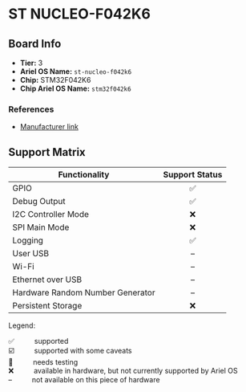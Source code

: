 # ST NUCLEO-F042K6

## Board Info

- **Tier:** 3
- **Ariel OS Name:** `st-nucleo-f042k6`
- **Chip:** STM32F042K6
- **Chip Ariel OS Name:** `stm32f042k6`

### References

- [Manufacturer link](https://web.archive.org/web/20241114214921/https://www.st.com/en/evaluation-tools/nucleo-f042k6.html)

## Support Matrix

|Functionality|Support Status|
|---|:---:|
|GPIO|<span title="supported">✅</span>|
|Debug Output|<span title="supported">✅</span>|
|I2C Controller Mode|<span title="available in hardware, but not currently supported by Ariel OS">❌</span>|
|SPI Main Mode|<span title="available in hardware, but not currently supported by Ariel OS">❌</span>|
|Logging|<span title="supported">✅</span>|
|User USB|<span title="not available on this piece of hardware">–</span>|
|Wi-Fi|<span title="not available on this piece of hardware">–</span>|
|Ethernet over USB|<span title="not available on this piece of hardware">–</span>|
|Hardware Random Number Generator|<span title="not available on this piece of hardware">–</span>|
|Persistent Storage|<span title="available in hardware, but not currently supported by Ariel OS">❌</span>|

<p>Legend:</p>

<dl>
  <div>
    <dt>✅</dt><dd>supported</dd>
  </div>
  <div>
    <dt>☑️</dt><dd>supported with some caveats</dd>
  </div>
  <div>
    <dt>🚦</dt><dd>needs testing</dd>
  </div>
  <div>
    <dt>❌</dt><dd>available in hardware, but not currently supported by Ariel OS</dd>
  </div>
  <div>
    <dt>–</dt><dd>not available on this piece of hardware</dd>
  </div>
</dl>
<style>
dt, dd {
  display: inline;
}
</style>